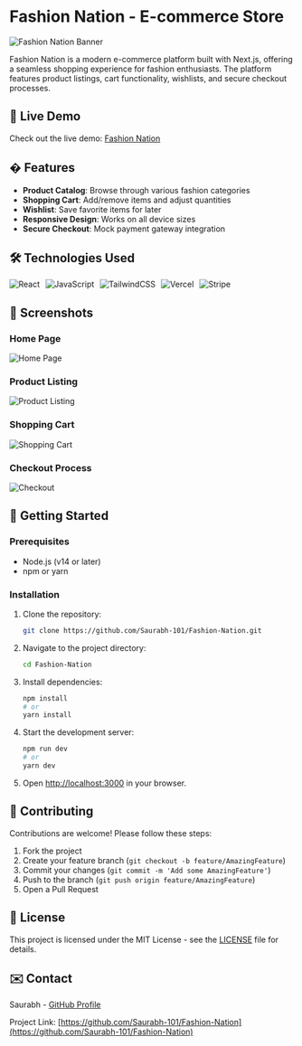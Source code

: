 # Fashion Nation - E-commerce Store

![Fashion Nation Banner](https://res.cloudinary.com/dmjzq4vcc/image/upload/f_webp/v1750660183/dkj9rfnjsoyp3umvst8o.png) <!-- Add a banner image if available -->

Fashion Nation is a modern e-commerce platform built with Next.js, offering a seamless shopping experience for fashion enthusiasts. The platform features product listings, cart functionality, wishlists, and secure checkout processes.

## 🔗 Live Demo

Check out the live demo: [Fashion Nation](https://fashion-nation.vercel.app/)

## � Features

- **Product Catalog**: Browse through various fashion categories
- **Shopping Cart**: Add/remove items and adjust quantities
- **Wishlist**: Save favorite items for later
- **Responsive Design**: Works on all device sizes
- **Secure Checkout**: Mock payment gateway integration

## 🛠 Technologies Used

<div style="display: flex; gap: 10px; flex-wrap: wrap;">
  <img src="https://img.shields.io/badge/React-20232A?style=for-the-badge&logo=react&logoColor=61DAFB" alt="React" />
  <img src="https://img.shields.io/badge/JavaScript-F7DF1E?style=for-the-badge&logo=javascript&logoColor=black" alt="JavaScript" />
  <img src="https://img.shields.io/badge/CSS3-1572B6?style=for-the-badge&logo=tailwindcss&logoColor=white" alt="TailwindCSS" />
  <img src="https://img.shields.io/badge/Vercel-000000?style=for-the-badge&logo=vercel&logoColor=white" alt="Vercel" />
  <img src="https://img.shields.io/badge/stripe-626CD9?style=for-the-badge&logo=stripe&logoColor=white" alt="Stripe" />
</div>

## 📸 Screenshots

### Home Page
![Home Page](https://res.cloudinary.com/dmjzq4vcc/image/upload/f_webp/v1751395306/Screenshot_from_2025-07-02_00-07-16_yq7elm.png) <!-- Replace with actual screenshot -->

### Product Listing
![Product Listing](https://res.cloudinary.com/dmjzq4vcc/image/upload/f_webp/v1751395306/Screenshot_from_2025-07-02_00-07-23_jcnq3c.png) <!-- Replace with actual screenshot -->

### Shopping Cart
![Shopping Cart](https://res.cloudinary.com/dmjzq4vcc/image/upload/f_webp/v1751395561/Screenshot_from_2025-07-02_00-14-42_wznopn.png) <!-- Replace with actual screenshot -->

### Checkout Process
![Checkout](https://res.cloudinary.com/dmjzq4vcc/image/upload/f_webp/v1751395562/Screenshot_from_2025-07-02_00-14-50_icwprb.png) <!-- Replace with actual screenshot -->

## 🚀 Getting Started

### Prerequisites

- Node.js (v14 or later)
- npm or yarn

### Installation

1. Clone the repository:
   ```bash
   git clone https://github.com/Saurabh-101/Fashion-Nation.git
   ```

2. Navigate to the project directory:
   ```bash
   cd Fashion-Nation
   ```

3. Install dependencies:
   ```bash
   npm install
   # or
   yarn install
   ```

4. Start the development server:
   ```bash
   npm run dev
   # or
   yarn dev
   ```

5. Open [http://localhost:3000](http://localhost:3000) in your browser.

## 🤝 Contributing

Contributions are welcome! Please follow these steps:

1. Fork the project
2. Create your feature branch (`git checkout -b feature/AmazingFeature`)
3. Commit your changes (`git commit -m 'Add some AmazingFeature'`)
4. Push to the branch (`git push origin feature/AmazingFeature`)
5. Open a Pull Request

## 📝 License

This project is licensed under the MIT License - see the [LICENSE](LICENSE) file for details.

## ✉️ Contact

Saurabh - [GitHub Profile](https://github.com/Saurabh-101)

Project Link: [https://github.com/Saurabh-101/Fashion-Nation](https://github.com/Saurabh-101/Fashion-Nation)
